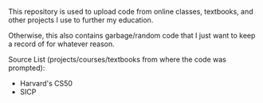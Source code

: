 This repository is used to upload code from online classes, textbooks, and other projects I use to further my education.

Otherwise, this also contains garbage/random code that I just want to keep a record of for whatever reason.

Source List (projects/courses/textbooks from where the code was prompted):
<ul>
  <li>Harvard's CS50</li>
  <li>SICP</li>
</ul>
